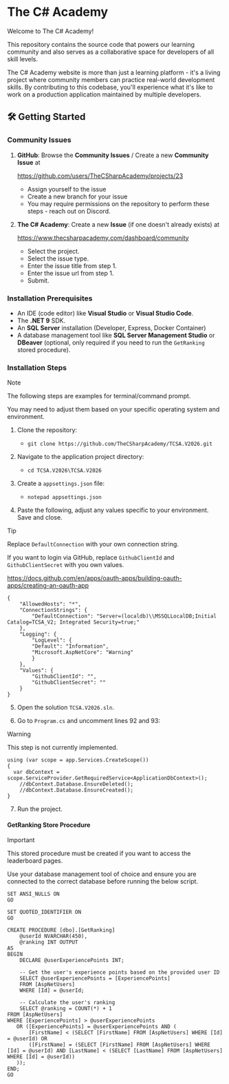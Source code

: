 # The C# Academy

Welcome to The C# Academy!

This repository contains the source code that powers our learning community and also serves as a collaborative space for developers of all skill levels.

The C# Academy website is more than just a learning platform - it's a living project where community members can practice real-world development skills. By contributing to this codebase, you'll experience what it's like to work on a production application maintained by multiple developers.

## 🛠️ Getting Started

### Community Issues

1. **GitHub**: Browse the **Community Issues** / Create a new **Community Issue** at

   https://github.com/users/TheCSharpAcademy/projects/23

   - Assign yourself to the issue
   - Create a new branch for your issue
   - You may require permissions on the repository to perform these steps - reach out on Discord.

2. **The C# Academy**: Create a new **Issue** (if one doesn't already exists) at

   https://www.thecsharpacademy.com/dashboard/community

   - Select the project.
   - Select the issue type.
   - Enter the issue title from step 1.
   - Enter the issue url from step 1.
   - Submit.

### Installation Prerequisites

- An IDE (code editor) like **Visual Studio** or **Visual Studio Code**.
- The **.NET 9** SDK.
- An **SQL Server** installation (Developer, Express, Docker Container)
- A database management tool like **SQL Server Management Studio** or **DBeaver** (optional, only required if you need to run the `GetRanking` stored procedure).

### Installation Steps

> [!NOTE]
> The following steps are examples for terminal/command prompt.
>
> You may need to adjust them based on your specific operating system and environment.

1. Clone the repository:

   - `git clone https://github.com/TheCSharpAcademy/TCSA.V2026.git`

2. Navigate to the application project directory:

   - `cd TCSA.V2026\TCSA.V2026`

3. Create a `appsettings.json` file:

   - `notepad appsettings.json`

4. Paste the following, adjust any values specific to your environment. Save and close.

> [!Tip]
> Replace `DefaultConnection` with your own connection string.
>
> If you want to login via GitHub, replace `GithubClientId` and `GithubClientSecret` with you own values.
>
> https://docs.github.com/en/apps/oauth-apps/building-oauth-apps/creating-an-oauth-app

```
{
    "AllowedHosts": "*",
    "ConnectionStrings": {
        "DefaultConnection": "Server=(localdb)\\MSSQLLocalDB;Initial Catalog=TCSA_V2; Integrated Security=true;"
    },
    "Logging": {
        "LogLevel": {
        "Default": "Information",
        "Microsoft.AspNetCore": "Warning"
        }
    },
    "Values": {
        "GithubClientId": "",
        "GithubClientSecret": ""
    }
}
```

5. Open the solution `TCSA.V2026.sln`.

6. Go to `Program.cs` and uncomment lines 92 and 93:

> [!Warning]
> This step is not currently implemented.

```
using (var scope = app.Services.CreateScope())
{
  var dbContext = scope.ServiceProvider.GetRequiredService<ApplicationDbContext>();
    //dbContext.Database.EnsureDeleted();
    //dbContext.Database.EnsureCreated();
}
```

7. Run the project.

#### GetRanking Store Procedure

> [!IMPORTANT]  
> This stored procedure must be created if you want to access the leaderboard pages.
>
> Use your database management tool of choice and ensure you are connected to the correct database before running the below script.

```
SET ANSI_NULLS ON
GO

SET QUOTED_IDENTIFIER ON
GO

CREATE PROCEDURE [dbo].[GetRanking]
    @userId NVARCHAR(450),
    @ranking INT OUTPUT
AS
BEGIN
    DECLARE @userExperiencePoints INT;

    -- Get the user's experience points based on the provided user ID
    SELECT @userExperiencePoints = [ExperiencePoints]
    FROM [AspNetUsers]
    WHERE [Id] = @userId;

    -- Calculate the user's ranking
    SELECT @ranking = COUNT(*) + 1
FROM [AspNetUsers]
WHERE [ExperiencePoints] > @userExperiencePoints
   OR ([ExperiencePoints] = @userExperiencePoints AND (
       [FirstName] < (SELECT [FirstName] FROM [AspNetUsers] WHERE [Id] = @userId) OR
       ([FirstName] = (SELECT [FirstName] FROM [AspNetUsers] WHERE [Id] = @userId) AND [LastName] < (SELECT [LastName] FROM [AspNetUsers] WHERE [Id] = @userId))
   ));
END;
GO
```
